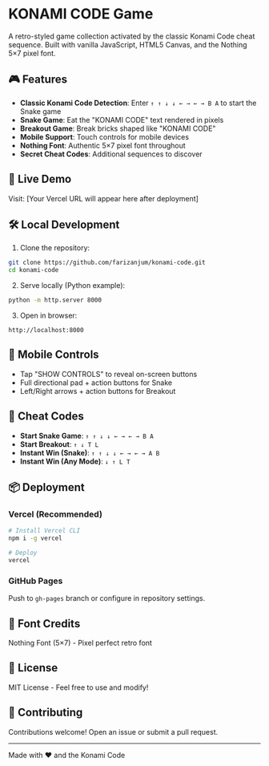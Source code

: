 # KONAMI CODE Game

A retro-styled game collection activated by the classic Konami Code cheat sequence. Built with vanilla JavaScript, HTML5 Canvas, and the Nothing 5×7 pixel font.

## 🎮 Features

- **Classic Konami Code Detection**: Enter `↑ ↑ ↓ ↓ ← → ← → B A` to start the Snake game
- **Snake Game**: Eat the "KONAMI CODE" text rendered in pixels
- **Breakout Game**: Break bricks shaped like "KONAMI CODE"
- **Mobile Support**: Touch controls for mobile devices
- **Nothing Font**: Authentic 5×7 pixel font throughout
- **Secret Cheat Codes**: Additional sequences to discover

## 🚀 Live Demo

Visit: [Your Vercel URL will appear here after deployment]

## 🛠️ Local Development

1. Clone the repository:
```bash
git clone https://github.com/farizanjum/konami-code.git
cd konami-code
```

2. Serve locally (Python example):
```bash
python -m http.server 8000
```

3. Open in browser:
```
http://localhost:8000
```

## 📱 Mobile Controls

- Tap "SHOW CONTROLS" to reveal on-screen buttons
- Full directional pad + action buttons for Snake
- Left/Right arrows + action buttons for Breakout

## 🎯 Cheat Codes

- **Start Snake Game**: `↑ ↑ ↓ ↓ ← → ← → B A`
- **Start Breakout**: `↑ ↓ T L`
- **Instant Win (Snake)**: `↑ ↑ ↓ ↓ ← → ← → A B`
- **Instant Win (Any Mode)**: `↓ ↑ L T`

## 📦 Deployment

### Vercel (Recommended)

```bash
# Install Vercel CLI
npm i -g vercel

# Deploy
vercel
```

### GitHub Pages

Push to `gh-pages` branch or configure in repository settings.

## 🎨 Font Credits

Nothing Font (5×7) - Pixel perfect retro font

## 📄 License

MIT License - Feel free to use and modify!

## 🤝 Contributing

Contributions welcome! Open an issue or submit a pull request.

---

Made with ❤️ and the Konami Code
